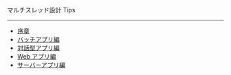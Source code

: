 マルチスレッド設計 Tips
<hr/>
<p/>
<ul>
<li><a href="./index.html">序章</a></li>
<li><a href="./batapp.html">バッチアプリ編</a></li>
<li><a href="./cliapp.html">対話型アプリ編</a></li>
<li><a href="./webapp.html">Web アプリ編</a></li>
<li><a href="./srvapp.html">サーバーアプリ編</a></li>
</ul>
